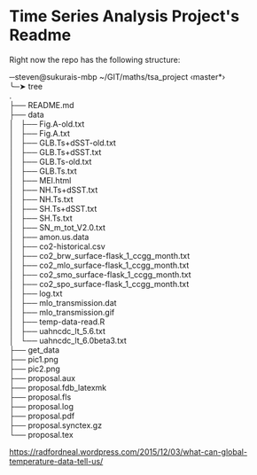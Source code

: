 # Time Series Analysis Project's Readme
  
Right now the repo has the following structure:  
  
─steven@sukurais-mbp ~/GIT/maths/tsa_project  ‹master*›    
╰─➤  tree    
.    
├── README.md    
├── data   
│   ├── Fig.A-old.txt  
│   ├── Fig.A.txt  
│   ├── GLB.Ts+dSST-old.txt  
│   ├── GLB.Ts+dSST.txt  
│   ├── GLB.Ts-old.txt  
│   ├── GLB.Ts.txt  
│   ├── MEI.html  
│   ├── NH.Ts+dSST.txt  
│   ├── NH.Ts.txt  
│   ├── SH.Ts+dSST.txt  
│   ├── SH.Ts.txt  
│   ├── SN_m_tot_V2.0.txt  
│   ├── amon.us.data  
│   ├── co2-historical.csv  
│   ├── co2_brw_surface-flask_1_ccgg_month.txt  
│   ├── co2_mlo_surface-flask_1_ccgg_month.txt  
│   ├── co2_smo_surface-flask_1_ccgg_month.txt  
│   ├── co2_spo_surface-flask_1_ccgg_month.txt  
│   ├── log.txt  
│   ├── mlo_transmission.dat  
│   ├── mlo_transmission.gif  
│   ├── temp-data-read.R  
│   ├── uahncdc_lt_5.6.txt  
│   └── uahncdc_lt_6.0beta3.txt  
├── get_data  
├── pic1.png  
├── pic2.png  
├── proposal.aux  
├── proposal.fdb_latexmk  
├── proposal.fls  
├── proposal.log  
├── proposal.pdf  
├── proposal.synctex.gz  
└── proposal.tex  


  

https://radfordneal.wordpress.com/2015/12/03/what-can-global-temperature-data-tell-us/
